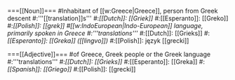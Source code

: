 ===[[Noun]]===
#Inhabitant of [[w:Greece|Greece]], person from Greek descent
#:'''[[translation]]s'''
#:*[[Dutch]]: [[Griek]]
#:*[[Esperanto]]: [[Greko]]
#:*[[Polish]]: [[grek]]
#[[w:IndoEuropean|Indo-European]] language, primarily spoken in Greece
#:'''translations'''
#:*[[Dutch]]: [[Grieks]]
#:*[[Esperanto]]: [[Greka]] ([[lingvo]])
#:*[[Polish]]: język [[grecki]]

===[[Adjective]]===
#of Greece, Greek people or the Greek language
#:'''translations'''
#:*[[Dutch]]: [[Grieks]]
#:*[[Esperanto]]: [[Greka]]
#:*[[Spanish]]: [[Griego]]
#:*[[Polish]]: [[grecki]]